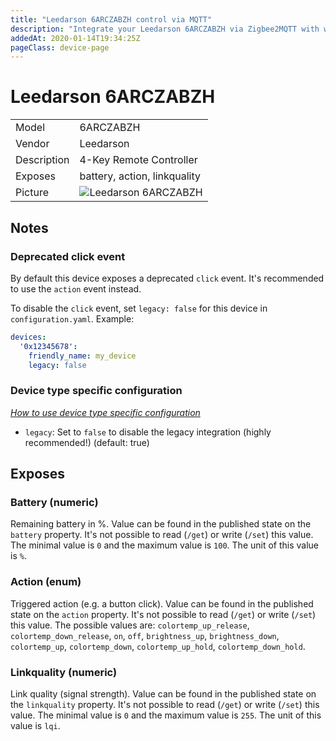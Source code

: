 ```yaml
---
title: "Leedarson 6ARCZABZH control via MQTT"
description: "Integrate your Leedarson 6ARCZABZH via Zigbee2MQTT with whatever smart home infrastructure you are using without the vendors bridge or gateway."
addedAt: 2020-01-14T19:34:25Z
pageClass: device-page
---
```


<!-- !!!! -->
<!-- ATTENTION: This file is auto-generated through docgen! -->
<!-- You can only edit the "## Notes"-Section. -->
<!-- !!!! -->

# Leedarson 6ARCZABZH

|     |     |
|-----|-----|
| Model | 6ARCZABZH  |
| Vendor  | Leedarson  |
| Description | 4-Key Remote Controller |
| Exposes | battery, action, linkquality |
| Picture | ![Leedarson 6ARCZABZH](https://psi-4ward.github.io/zigbee2mqtt.io/images/devices/6ARCZABZH.jpg) |


## Notes


### Deprecated click event
By default this device exposes a deprecated `click` event. It's recommended to use the `action` event instead.

To disable the `click` event, set `legacy: false` for this device in `configuration.yaml`. Example:

```yaml
devices:
  '0x12345678':
    friendly_name: my_device
    legacy: false
```

### Device type specific configuration
*[How to use device type specific configuration](../guide/configuration/devices-groups.md#specific-device-options)*

* `legacy`: Set to `false` to disable the legacy integration (highly recommended!) (default: true)



## Exposes

### Battery (numeric)
Remaining battery in %.
Value can be found in the published state on the `battery` property.
It's not possible to read (`/get`) or write (`/set`) this value.
The minimal value is `0` and the maximum value is `100`.
The unit of this value is `%`.

### Action (enum)
Triggered action (e.g. a button click).
Value can be found in the published state on the `action` property.
It's not possible to read (`/get`) or write (`/set`) this value.
The possible values are: `colortemp_up_release`, `colortemp_down_release`, `on`, `off`, `brightness_up`, `brightness_down`, `colortemp_up`, `colortemp_down`, `colortemp_up_hold`, `colortemp_down_hold`.

### Linkquality (numeric)
Link quality (signal strength).
Value can be found in the published state on the `linkquality` property.
It's not possible to read (`/get`) or write (`/set`) this value.
The minimal value is `0` and the maximum value is `255`.
The unit of this value is `lqi`.

